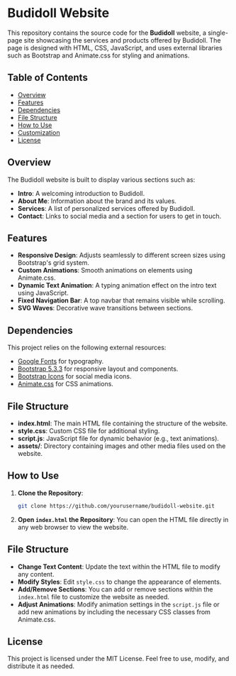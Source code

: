 # Budidoll Website

This repository contains the source code for the **Budidoll** website, a single-page site showcasing the services and products offered by Budidoll. The page is designed with HTML, CSS, JavaScript, and uses external libraries such as Bootstrap and Animate.css for styling and animations.

## Table of Contents

- [Overview](#overview)
- [Features](#features)
- [Dependencies](#dependencies)
- [File Structure](#file-structure)
- [How to Use](#how-to-use)
- [Customization](#customization)
- [License](#license)

## Overview

The Budidoll website is built to display various sections such as:

- **Intro**: A welcoming introduction to Budidoll.
- **About Me**: Information about the brand and its values.
- **Services**: A list of personalized services offered by Budidoll.
- **Contact**: Links to social media and a section for users to get in touch.

## Features

- **Responsive Design**: Adjusts seamlessly to different screen sizes using Bootstrap's grid system.
- **Custom Animations**: Smooth animations on elements using Animate.css.
- **Dynamic Text Animation**: A typing animation effect on the intro text using JavaScript.
- **Fixed Navigation Bar**: A top navbar that remains visible while scrolling.
- **SVG Waves**: Decorative wave transitions between sections.

## Dependencies

This project relies on the following external resources:

- [Google Fonts](https://fonts.google.com/) for typography.
- [Bootstrap 5.3.3](https://getbootstrap.com/) for responsive layout and components.
- [Bootstrap Icons](https://icons.getbootstrap.com/) for social media icons.
- [Animate.css](https://animate.style/) for CSS animations.

## File Structure

- **index.html**: The main HTML file containing the structure of the website.
- **style.css**: Custom CSS file for additional styling.
- **script.js**: JavaScript file for dynamic behavior (e.g., text animations).
- **assets/**: Directory containing images and other media files used on the website.

## How to Use

1. **Clone the Repository**: 
   ```bash
   git clone https://github.com/yourusername/budidoll-website.git
   ```
2. **Open `index.html` the Repository**: You can open the HTML file directly in any web browser to view the website.

## File Structure

- **Change Text Content**: Update the text within the HTML file to modify any content.
- **Modify Styles**: Edit `style.css` to change the appearance of elements.
- **Add/Remove Sections**: You can add or remove sections within the `index.html` file to customize the website as needed.
- **Adjust Animations**: Modify animation settings in the `script.js` file or add new animations by including the necessary CSS classes from Animate.css.

## License

This project is licensed under the MIT License. Feel free to use, modify, and distribute it as needed.



